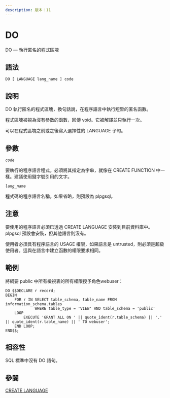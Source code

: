 ```yaml
---
description: 版本：11
---
```


# DO

DO — 執行匿名的程式區塊

## 語法

```text
DO [ LANGUAGE lang_name ] code
```

## 說明

DO 執行匿名的程式區塊，換句話說，在程序語言中執行短暫的匿名函數。

程式區塊被視為沒有參數的函數，回傳 void。它被解譯並只執行一次。

可以在程式區塊之前或之後寫入選擇性的 LANGUAGE 子句。

## 參數

_`code`_

要執行的程序語言程式。必須將其指定為字串，就像在 CREATE FUNCTION 中一樣。建議使用錢字號引用的文字。

_`lang_name`_

程式碼的程序語言名稱。如果省略，則預設為 plpgsql。

## 注意

要使用的程序語言必須已透過 CREATE LANGUAGE 安裝到目前資料庫中。plpgsql 預設會安裝，但其他語言則沒有。

使用者必須具有程序語言的 USAGE 權限，如果語言是 untrusted，則必須是超級使用者。這與在語言中建立函數的權限要求相同。

## 範例

將綱要 public 中所有檢視表的所有權限授予角色webuser：

```text
DO $$DECLARE r record;
BEGIN
    FOR r IN SELECT table_schema, table_name FROM information_schema.tables
             WHERE table_type = 'VIEW' AND table_schema = 'public'
    LOOP
        EXECUTE 'GRANT ALL ON ' || quote_ident(r.table_schema) || '.' || quote_ident(r.table_name) || ' TO webuser';
    END LOOP;
END$$;
```

## 相容性

SQL 標準中沒有 DO 語句。

## 參閱

[CREATE LANGUAGE](create-language.md)

